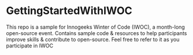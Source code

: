 # GettingStartedWithIWOC
This repo is a sample for Innogeeks Winter of Code (IWOC), a month-long open-source event. Contains sample code &amp; resources to help participants improve skills &amp; contribute to open-source. Feel free to refer to it as you participate in IWOC
